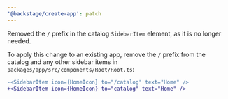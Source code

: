 ```yaml
---
'@backstage/create-app': patch
---
```


Removed the `/` prefix in the catalog `SidebarItem` element, as it is no longer needed.

To apply this change to an existing app, remove the `/` prefix from the catalog and any other sidebar items in `packages/app/src/components/Root/Root.ts`:

```diff
-<SidebarItem icon={HomeIcon} to="/catalog" text="Home" />
+<SidebarItem icon={HomeIcon} to="catalog" text="Home" />
```
